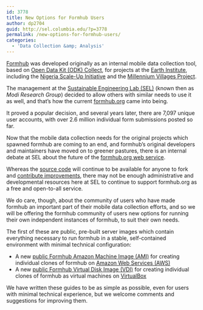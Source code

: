 ```yaml
---
id: 3778
title: New Options for Formhub Users
author: dp2704
guid: http://sel.columbia.edu/?p=3778
permalink: /new-options-for-formhub-users/
categories:
  - 'Data Collection &amp; Analysis'
---
```

<a href="https://github.com/SEL-Columbia/formhub" target="_blank">Formhub</a> was developed originally as an internal mobile data collection tool, based on <a href="http://opendatakit.org/use/collect/" target="_blank">Open Data Kit (ODK) Collect</a>, for projects at the <a href="http://earth.columbia.edu/" target="_blank">Earth Institute</a>, including the <a href="http://sel.columbia.edu/category/nigeria-scaleup/" target="_blank">Nigeria Scale-Up Initiative</a> and the <a href="http://millenniumvillages.org/" target="_blank">Millennium Villages Project</a>.

The management at the <a href="http://sel.columbia.edu/" target="_blank">Sustainable Engineering Lab (SEL)</a> (known then as *Modi Research Group*) decided to allow others with similar needs to use it as well, and that&#8217;s how the current <a href="http://formhub.org/" target="_blank">formhub.org</a> came into being.

It proved a popular decision, and several years later, there are 7,097 unique user accounts, with over 2.6 million individual form submissions posted so far.

Now that the mobile data collection needs for the original projects which spawned formhub are coming to an end, and formhub&#8217;s original developers and maintainers have moved on to greener pastures, there is an internal debate at SEL about the future of the <a href="http://formhub.org/" target="_blank">formhub.org web service</a>.

Whereas the <a href="https://github.com/SEL-Columbia/formhub" target="_blank">source code</a> will continue to be available for anyone to fork and <a href="https://github.com/SEL-Columbia/formhub/wiki/Contributing-Code-to-Formhub" target="_blank">contribute improvements</a>, there may not be enough administrative and developmental resources here at SEL to continue to support formhub.org as a free and open-to-all service.

We do care, though, about the community of users who have made formhub an important part of their mobile data collection efforts, and so we will be offering the formhub community of users new options for running their own independent instances of formhub, to suit their own needs.

The first of these are public, pre-built server images which contain everything necessary to run formhub in a stable, self-contained environment with minimal technical configuration:

  * A new <a href="https://github.com/SEL-Columbia/formhub/wiki/How-To-Run-Your-Own-Formhub-Instances-on-Amazon-Web-Services" target="_blank">public Formhub Amazon Machine Image (AMI)</a> for creating individual clones of formhub on <a href="http://aws.amazon.com/" target="_blank">Amazon Web Services (AWS)</a>
  * A new <a href="https://github.com/SEL-Columbia/formhub/wiki/How-To-Run-Your-Own-Formhub-Virtual-Machines-on-VirtualBox" target="_blank">public Formhub Virtual Disk Image (VDI)</a> for creating individual clones of formhub as virtual machines on <a href="https://www.virtualbox.org/" target="_blank">VirtualBox</a>

We have written these guides to be as simple as possible, even for users with minimal technical experience, but we welcome comments and suggestions for improving them.
